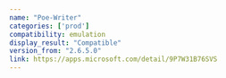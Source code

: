 ```yaml
---
name: "Poe-Writer"
categories: ['prod']
compatibility: emulation
display_result: "Compatible"
version_from: "2.6.5.0"
link: https://apps.microsoft.com/detail/9P7W31B76SVS
---
```

